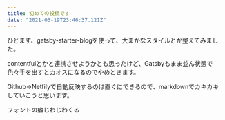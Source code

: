 ```yaml
---
title: 初めての投稿です
date: "2021-03-19T23:46:37.121Z"
---
```


ひとまず、gatsby-starter-blogを使って、大まかなスタイルとか整えてみました。

contentfulとかと連携させようかとも思ったけど、Gatsbyもまま並ん状態で色々手を出すとカオスになるのでやめときます。

Github→Netfilyで自動反映するのは直ぐにできるので、markdownでカキカキしていこうと思います。

フォントの癖じわじわくる
